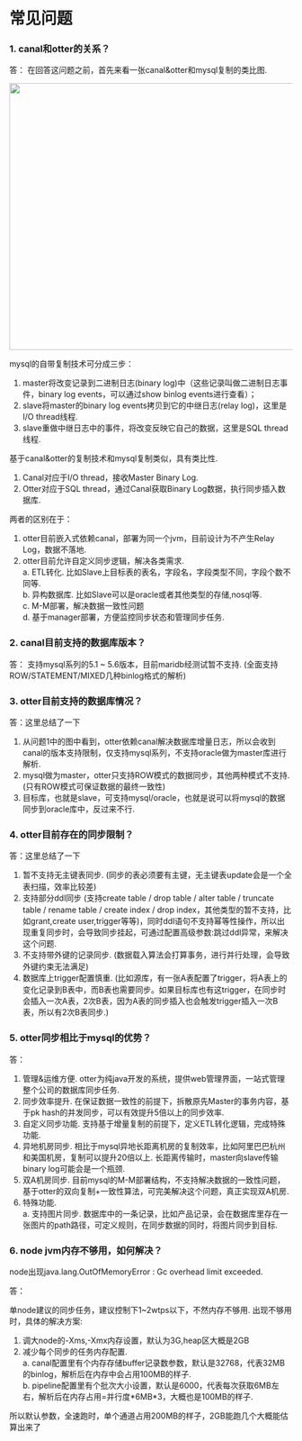  <div class="blog_content">
    <div class="iteye-blog-content-contain" style="font-size: 14px;">
<h1>常见问题</h1>
<h3> 1.  canal和otter的关系？</h3>
<p> 答： 在回答这问题之前，首先来看一张canal&amp;otter和mysql复制的类比图.  </p>
<p><img alt="" src="http://dl2.iteye.com/upload/attachment/0089/0118/f230f237-d6f4-309f-b9ac-bd454da9b69a.jpg" width="655" height="474"></p>
<p>mysql的自带复制技术可分成三步：</p>
<ol>
<li>master将改变记录到二进制日志(binary log)中（这些记录叫做二进制日志事件，binary log events，可以通过show binlog events进行查看）；</li>
<li>slave将master的binary log events拷贝到它的中继日志(relay log)，这里是I/O thread线程.  </li>
<li>slave重做中继日志中的事件，将改变反映它自己的数据，这里是SQL thread线程.  </li>
</ol>
<p>基于canal&amp;otter的复制技术和mysql复制类似，具有类比性.  </p>
<ol>
<li>Canal对应于I/O thread，接收Master Binary Log. </li>
<li>Otter对应于SQL thread，通过Canal获取Binary Log数据，执行同步插入数据库. </li>
</ol>
<p>两者的区别在于：</p>
<ol>
<li>otter目前嵌入式依赖canal，部署为同一个jvm，目前设计为不产生Relay Log，数据不落地. </li>
<li>otter目前允许自定义同步逻辑，解决各类需求.  <br>a.  ETL转化.  比如Slave上目标表的表名，字段名，字段类型不同，字段个数不同等. <br>b.  异构数据库.  比如Slave可以是oracle或者其他类型的存储,nosql等. <br>c.  M-M部署，解决数据一致性问题<br>d.  基于manager部署，方便监控同步状态和管理同步任务.  </li>
</ol>
<h3>2.  canal目前支持的数据库版本？</h3>
<p>答： 支持mysql系列的5.1 ~ 5.6版本，目前maridb经测试暂不支持.   (全面支持ROW/STATEMENT/MIXED几种binlog格式的解析)</p>
<p> </p>
<h3>3.  otter目前支持的数据库情况？</h3>
<p>答：这里总结了一下</p>
<ol>
<li>从问题1中的图中看到，otter依赖canal解决数据库增量日志，所以会收到canal的版本支持限制，仅支持mysql系列，不支持oracle做为master库进行解析. </li>
<li>mysql做为master，otter只支持ROW模式的数据同步，其他两种模式不支持.  (只有ROW模式可保证数据的最终一致性)</li>
<li>目标库，也就是slave，可支持mysql/oracle，也就是说可以将mysql的数据同步到oracle库中，反过来不行. </li>
</ol>
<h3>4.  otter目前存在的同步限制？</h3>
<p>答：这里总结了一下</p>
<ol>
<li><span style="line-height: 21px;">暂不支持无主键表同步.  (同步的表必须要有主键，无主键表update会是一个全表扫描，效率比较差)</span></li>
<li><span style="line-height: 21px;">支持部分ddl同步  (支持create table / drop table / alter table / truncate table / rename table / create index / drop index，其他类型的暂不支持，比如grant,create user,trigger等等)，同时ddl语句不支持幂等性操作，所以出现重复同步时，会导致同步挂起，可通过配置高级参数:跳过ddl异常，来解决这个问题.  </span></li>
<li><span style="line-height: 21px;">不支持带外键的记录同步.  (数据载入算法会打算事务，进行并行处理，会导致外键约束无法满足)</span></li>
<li><span style="line-height: 21px;">数据库上trigger配置慎重.  (比如源库，有一张A表配置了trigger，将A表上的变化记录到B表中，而B表也需要同步。如果目标库也有这trigger，在同步时会插入一次A表，2次B表，因为A表的同步插入也会触发trigger插入一次B表，所以有2次B表同步.)</span></li>
</ol>
<h3>5.  otter同步相比于mysql的优势？</h3>
<p>答：</p>
<ol>
<li>管理&amp;运维方便.  otter为纯java开发的系统，提供web管理界面，一站式管理整个公司的数据库同步任务.  </li>
<li>同步效率提升.  在保证数据一致性的前提下，拆散原先Master的事务内容，基于pk hash的并发同步，可以有效提升5倍以上的同步效率. </li>
<li>自定义同步功能.   支持基于增量复制的前提下，定义ETL转化逻辑，完成特殊功能. </li>
<li>异地机房同步.   相比于mysql异地长距离机房的复制效率，比如阿里巴巴杭州和美国机房，复制可以提升20倍以上. 长距离传输时，master向slave传输binary log可能会是一个瓶颈.</li>
<li>双A机房同步.   目前mysql的M-M部署结构，不支持解决数据的一致性问题，基于otter的双向复制+一致性算法，可完美解决这个问题，真正实现双A机房. </li>
<li>特殊功能.  <br>a.  支持图片同步.  数据库中的一条记录，比如产品记录，会在数据库里存在一张图片的path路径，可定义规则，在同步数据的同时，将图片同步到目标.  </li>
</ol>
<h3>6.  node jvm内存不够用，如何解决？</h3>
<p style="font-size: 14px;">node出现java.lang.OutOfMemoryError : Gc overhead limit exceeded. </p>
<p style="font-size: 14px;">答：</p>
<p>单node建议的同步任务，建议控制下1~2wtps以下，不然内存不够用.  出现不够用时，具体的解决方案:</p>
<ol>
<li>调大node的-Xms,-Xmx内存设置，默认为3G,heap区大概是2GB</li>
<li>减少每个同步的任务内存配置.<br>a. canal配置里有个内存存储buffer记录数参数，默认是32768，代表32MB的binlog，解析后在内存中会占用100MB的样子. <br>b. pipeline配置里有个批次大小设置，默认是6000，代表每次获取6MB左右，解析后在内存占用=并行度*6MB*3，大概也是100MB的样子. </li>
</ol>
<p> </p>
<p>   所以默认参数，全速跑时，单个通道占用200MB的样子，2GB能跑几个大概能估算出来了</p>
</div>